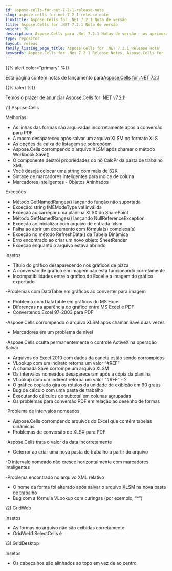 ```yaml
---
id: aspose-cells-for-net-7-2-1-release-note
slug: aspose-cells-for-net-7-2-1-release-note
linktitle: Aspose.Cells for .NET 7.2.1 Nota de versão
title: Aspose.Cells for .NET 7.2.1 Nota de versão
weight: 70
description: Aspose.Cells para .Net 7.2.1 Notas de versão – os aprimoramentos, novos recursos e correções mais recentes
type: repositor
layout: releas
family_listing_page_title: Aspose.Cells for .NET 7.2.1 Release Note
keywords: Aspose.Cells for .Net 7.2.1 Release Notes, Aspose.Cells for .Net 7.2.1 updates and fixe
---
```

{{% alert color="primary" %}} 

 Esta página contém notas de lançamento para[Aspose.Cells for .NET 7.2.1](https://releases.aspose.com/cells/net/new-releases/aspose.cells-for-.net-7.2.1/)

{{% /alert %}} 

 Temos o prazer de anunciar Aspose.Cells for .NET v7.2.1!



\1) Aspose.Cells 



 Melhorias

- As linhas das formas são arquivadas incorretamente após a conversão para PDF
- A macro desapareceu após salvar um arquivo XLSM no formato XLS
- As opções da caixa de listagem se sobrepõem
- Aspose.Cells corrompendo o arquivo XLSM após chamar o método Workbook.Save()
- O componente destrói propriedades do nó CalcPr da pasta de trabalho XML
- Você deseja colocar uma string com mais de 32K
- Sintaxe de marcadores inteligentes para índice de coluna
- Marcadores Inteligentes - Objetos Aninhados



 Exceções

- Método GetNamedRanges() lançando função não suportada
- Exceção: string IMEModeType val inválida
- Exceção ao carregar uma planilha XLSX do SharePoint
- Método GetNamedRanges() lançando NullReferenceException
- Exceção ao inicializar com arquivo de entrada .xlsm
- Falha ao abrir um documento com fórmula(s) complexa(s)
- Exceção no método RefreshData() da Tabela Dinâmica
- Erro encontrado ao criar um novo objeto SheetRender
- Exceção enquanto o arquivo estava abrindo



Insetos

- Título do gráfico desaparecendo nos gráficos de pizza
- A conversão de gráfico em imagem não está funcionando corretamente
- Incompatibilidades entre o gráfico do Excel e a imagem do gráfico exportado

 -Problemas com DataTable em gráficos ao converter para imagem

- Problema com DataTable em gráficos do MS Excel
- Diferenças na aparência do gráfico entre MS Excel e PDF
- Convertendo Excel 97-2003 para PDF

 -Aspose.Cells corrompendo o arquivo XLSM após chamar Save duas vezes

- Marcadores em um problema de nível

 -Aspose.Cells oculta permanentemente o controle ActiveX na operação Salvar

- Arquivos do Excel 2010 com dados da caneta estão sendo corrompidos
- VLookup com um indireto retorna um valor “#REF”
- A chamada Save corrompe um arquivo XLSM
- Os intervalos nomeados desapareceram após a cópia da planilha
- VLookup com um Indirect retorna um valor “#REF” - 2
- O gráfico copiado gira os rótulos da unidade de exibição em 90 graus
- Bug de cálculo com uma pasta de trabalho
- Executando cálculos de subtotal em colunas agrupadas
- Os problemas para conversão PDF em relação ao desenho de formas

 -Problema de intervalos nomeados

- Aspose.Cells corrompendo arquivos do Excel que contêm tabelas dinâmicas
- Problemas de conversão de XLSX para PDF

 -Aspose.Cells trata o valor da data incorretamente

- Geterror ao criar uma nova pasta de trabalho a partir do arquivo

 -O intervalo nomeado não cresce horizontalmente com marcadores inteligentes

 -Problema encontrado no arquivo XML relativo

- O nome da forma foi alterado após salvar o arquivo XLSM na nova pasta de trabalho
- Bug com a fórmula VLookup com curingas (por exemplo, “*”)



 \2) GridWeb



Insetos

- As formas no arquivo não são exibidas corretamente
- GridWeb1.SelectCells é



 \3) GridDesktop



Insetos

- Os cabeçalhos são alinhados ao topo em vez de ao centro


